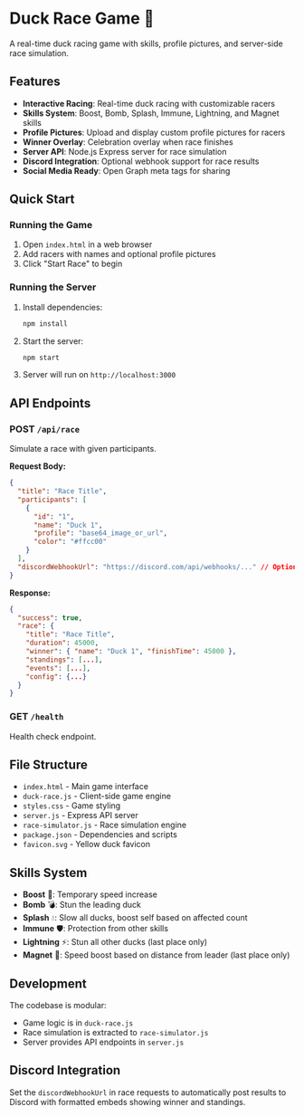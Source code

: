 # Duck Race Game 🦆

A real-time duck racing game with skills, profile pictures, and server-side race simulation.

## Features

- **Interactive Racing**: Real-time duck racing with customizable racers
- **Skills System**: Boost, Bomb, Splash, Immune, Lightning, and Magnet skills
- **Profile Pictures**: Upload and display custom profile pictures for racers
- **Winner Overlay**: Celebration overlay when race finishes
- **Server API**: Node.js Express server for race simulation
- **Discord Integration**: Optional webhook support for race results
- **Social Media Ready**: Open Graph meta tags for sharing

## Quick Start

### Running the Game

1. Open `index.html` in a web browser
2. Add racers with names and optional profile pictures
3. Click "Start Race" to begin

### Running the Server

1. Install dependencies:

   ```bash
   npm install
   ```

2. Start the server:

   ```bash
   npm start
   ```

3. Server will run on `http://localhost:3000`

## API Endpoints

### POST `/api/race`

Simulate a race with given participants.

**Request Body:**

```json
{
  "title": "Race Title",
  "participants": [
    {
      "id": "1",
      "name": "Duck 1",
      "profile": "base64_image_or_url",
      "color": "#ffcc00"
    }
  ],
  "discordWebhookUrl": "https://discord.com/api/webhooks/..." // Optional
}
```

**Response:**

```json
{
  "success": true,
  "race": {
    "title": "Race Title",
    "duration": 45000,
    "winner": { "name": "Duck 1", "finishTime": 45000 },
    "standings": [...],
    "events": [...],
    "config": {...}
  }
}
```

### GET `/health`

Health check endpoint.

## File Structure

- `index.html` - Main game interface
- `duck-race.js` - Client-side game engine
- `styles.css` - Game styling
- `server.js` - Express API server
- `race-simulator.js` - Race simulation engine
- `package.json` - Dependencies and scripts
- `favicon.svg` - Yellow duck favicon

## Skills System

- **Boost** 🚀: Temporary speed increase
- **Bomb** 💣: Stun the leading duck
- **Splash** 💧: Slow all ducks, boost self based on affected count
- **Immune** 🛡️: Protection from other skills
- **Lightning** ⚡: Stun all other ducks (last place only)
- **Magnet** 🧲: Speed boost based on distance from leader (last place only)

## Development

The codebase is modular:

- Game logic is in `duck-race.js`
- Race simulation is extracted to `race-simulator.js`
- Server provides API endpoints in `server.js`

## Discord Integration

Set the `discordWebhookUrl` in race requests to automatically post results to Discord with formatted embeds showing winner and standings.
